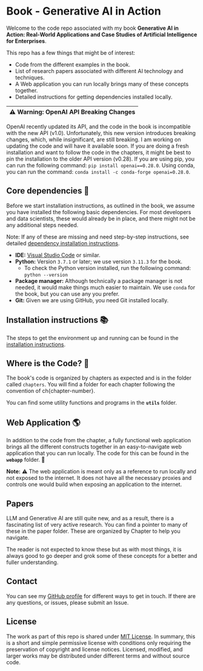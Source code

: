 # Book - Generative AI in Action
Welcome to the code repo associated with my book **Generative AI in Action: Real-World Applications and Case Studies of Artificial Intelligence for Enterprises**.

This repo has a few things that might be of interest:
* Code from the different examples in the book.
* List of research papers associated with different AI technology and techniques.
* A Web application you can run locally brings many of these concepts together.
* Detailed instructions for getting dependencies installed locally.

| :warning: **Warning:** OpenAI API Breaking Changes |
| --- |
OpenAI recently updated its API, and the code in the book is incompatible with the new API (v1.0). Unfortunately, this new version introduces breaking changes, which, while insignificant, are still breaking. I am working on updating the code and will have it available soon. If you are doing a fresh installation and want to follow the code in the chapters, it might be best to pin the installation to the older API version (v0.28).
If you are using pip, you can run the following command: `pip install openai==0.28.0`. Using conda, you can run the command: `conda install -c conda-forge openai=0.28.0`.


## Core dependencies :minidisc:
Before we start installation instructions, as outlined in the book, we assume you have installed the following basic dependencies. For most developers and data scientists, these would already be in place, and there might not be any additional steps needed. 

Note: If any of these are missing and need step-by-step instructions, see detailed <a href="docs/detailed-instructions.md" target="_blank">dependency installation instructions</a>.
* **IDE:** <a href="https://code.visualstudio.com/" target="_blank">Visual Studio Code</a> or similar.
* **Python:** Version `3.7.1` or later; we use version `3.11.3` for the book.
  *  To check the Python version installed, run the following command: `python --version` 
* **Package manager:** Although technically a package manager is  not needed, it would make things much easier to maintain. We use `conda` for the book, but you can use any you prefer.
* **Git:** Given we are using GitHub, you need Git installed locally.

## Installation instructions :books:
The steps to get the environment up and running can be found in the <a href="docs/installation.md" target="_blank">installation instructions</a>. 

## Where is the Code? :file_folder:
The book's code is organized by chapters as expected and is in the folder called `chapters`. You will find a folder for each chapter following the convention of ch{chapter-number}.

You can find some utility functions and programs in the **`utils`** folder.

## Web Application :earth_americas:
In addition to the code from the chapter, a fully functional web application brings all the different constructs together in an easy-to-navigate web application that you can run locally. The code for this can be found in the **`webapp`** folder. :panda_face:  

**Note:** :warning: The web application is meant only as a reference to run locally and not exposed to the internet. It does not have all the necessary proxies and controls one would build when exposing an application to the internet.

## Papers
LLM and Generative AI are still quite new, and as a result, there is a fascinating list of very active research. You can find a pointer to many of these  in the paper folder. These are organized by Chapter to help you navigate. 

The reader is not expected to know these but as with most things, it is always good to go deeper and grok some of these concepts for a better and fuller understanding.

## Contact
You can see my <a href="https://github.com/bahree" target="_blank">GitHub profile</a> for different ways to get in touch. If there are any questions, or issues, please submit an Issue.

## License
The work as part of this repo is shared under <a href="LICENSE" target="_blank">MIT License</a>. 
In summary, this is a short and simple permissive license with conditions only requiring the preservation of copyright and license notices. Licensed, modified, and larger works may be distributed under different terms and without source code.
